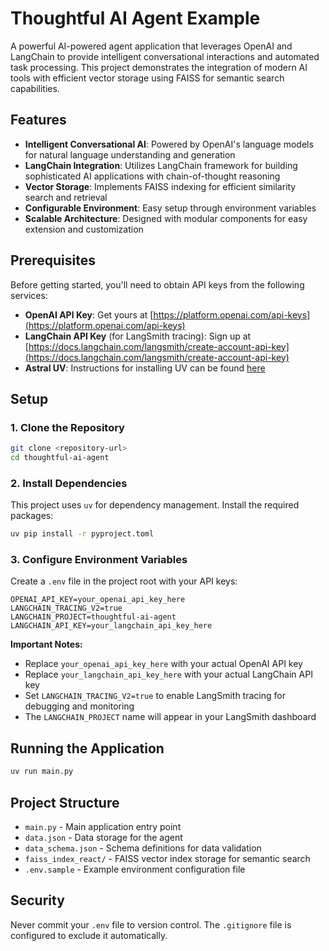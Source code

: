 # Thoughtful AI Agent Example

A powerful AI-powered agent application that leverages OpenAI and LangChain to provide intelligent conversational interactions and automated task processing. This project demonstrates the integration of modern AI tools with efficient vector storage using FAISS for semantic search capabilities.

## Features

- **Intelligent Conversational AI**: Powered by OpenAI's language models for natural language understanding and generation
- **LangChain Integration**: Utilizes LangChain framework for building sophisticated AI applications with chain-of-thought reasoning
- **Vector Storage**: Implements FAISS indexing for efficient similarity search and retrieval
- **Configurable Environment**: Easy setup through environment variables
- **Scalable Architecture**: Designed with modular components for easy extension and customization

## Prerequisites

Before getting started, you'll need to obtain API keys from the following services:

- **OpenAI API Key**: Get yours at [https://platform.openai.com/api-keys](https://platform.openai.com/api-keys)
- **LangChain API Key** (for LangSmith tracing): Sign up at [https://docs.langchain.com/langsmith/create-account-api-key](https://docs.langchain.com/langsmith/create-account-api-key)
- **Astral UV**: Instructions for installing UV can be found [here](https://docs.astral.sh/uv/)
## Setup

### 1. Clone the Repository

```bash
git clone <repository-url>
cd thoughtful-ai-agent
```

### 2. Install Dependencies

This project uses `uv` for dependency management. Install the required packages:

```bash
uv pip install -r pyproject.toml
```

### 3. Configure Environment Variables

Create a `.env` file in the project root with your API keys:

```
OPENAI_API_KEY=your_openai_api_key_here
LANGCHAIN_TRACING_V2=true
LANGCHAIN_PROJECT=thoughtful-ai-agent
LANGCHAIN_API_KEY=your_langchain_api_key_here
```

**Important Notes:**
- Replace `your_openai_api_key_here` with your actual OpenAI API key
- Replace `your_langchain_api_key_here` with your actual LangChain API key
- Set `LANGCHAIN_TRACING_V2=true` to enable LangSmith tracing for debugging and monitoring
- The `LANGCHAIN_PROJECT` name will appear in your LangSmith dashboard

## Running the Application

```bash
uv run main.py
```

## Project Structure

- `main.py` - Main application entry point
- `data.json` - Data storage for the agent
- `data_schema.json` - Schema definitions for data validation
- `faiss_index_react/` - FAISS vector index storage for semantic search
- `.env.sample` - Example environment configuration file

## Security

Never commit your `.env` file to version control. The `.gitignore` file is configured to exclude it automatically.